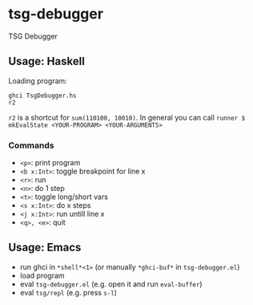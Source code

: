 # tsg-debugger
TSG Debugger

## Usage: Haskell

Loading program:
```
ghci TsgDebugger.hs
r2
```

`r2` is a shortcut for `sum(110100, 10010)`. In general you can call `runner $ mkEvalState <YOUR-PROGRAM> <YOUR-ARGUMENTS>`

### Commands
- `<p>`: print program
- `<b x:Int>`: toggle breakpoint for line x
- `<r>`: run
- `<n>`: do 1 step
- `<t>`: toggle long/short vars
- `<s x:Int>`: do x steps
- `<j x:Int>`: run untill line x
- `<q>, <e>`: quit

## Usage: Emacs

- run ghci in `*shell*<1>` (or manually `*ghci-buf*` in `tsg-debugger.el`)
- load program
- eval `tsg-debugger.el` (e.g. open it and run `eval-buffer`)
- eval `tsg/repl` (e.g. press `s-l`)

